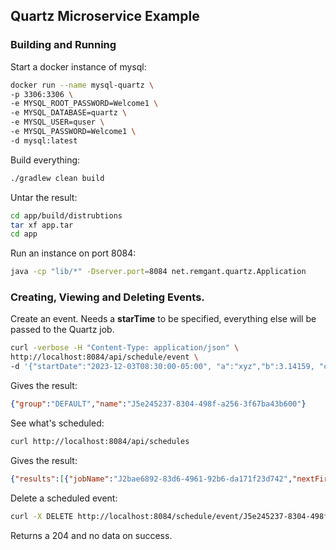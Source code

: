 ## Quartz Microservice Example

### Building and Running
Start a docker instance of mysql:
```bash
docker run --name mysql-quartz \
-p 3306:3306 \
-e MYSQL_ROOT_PASSWORD=Welcome1 \
-e MYSQL_DATABASE=quartz \
-e MYSQL_USER=quser \
-e MYSQL_PASSWORD=Welcome1 \
-d mysql:latest
```
Build everything:
```bash
./gradlew clean build
```
Untar the result:
```bash
cd app/build/distrubtions
tar xf app.tar
cd app
```
Run an instance on port 8084:
```bash
java -cp "lib/*" -Dserver.port=8084 net.remgant.quartz.Application
```
### Creating, Viewing and Deleting Events.
Create an event. Needs a **starTime** to be specified, everything else will be passed to the Quartz job.
```bash
curl -verbose -H "Content-Type: application/json" \
http://localhost:8084/api/schedule/event \
-d '{"startDate":"2023-12-03T08:30:00-05:00", "a":"xyz","b":3.14159, "c":true}'
```
Gives the result:
```json
{"group":"DEFAULT","name":"J5e245237-8304-498f-a256-3f67ba43b600"}
```
See what's scheduled:
```bash
curl http://localhost:8084/api/schedules
```
Gives the result:
```json lines
{"results":[{"jobName":"J2bae6892-83d6-4961-92b6-da171f23d742","nextFireTime":"2023-12-03T12:20:00Z"}]}
```
Delete a scheduled event:
```bash
curl -X DELETE http://localhost:8084/schedule/event/J5e245237-8304-498f-a256-3f67ba43b600
```
Returns a 204 and no data on success.